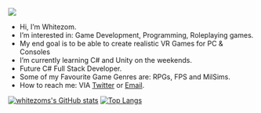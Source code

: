 ![](https://komarev.com/ghpvc/?username=whitezom7&label=PROFILE+VIEWS)

- Hi, I’m Whitezom.
- I’m interested in: Game Development, Programming, Roleplaying games.
- My end goal is to be able to create realistic VR Games for PC & Consoles
- I’m currently learning C# and Unity on the weekends.
- Future C# Full Stack Developer.
- Some of my Favourite Game Genres are: RPGs, FPS and MilSims.
- How to reach me: VIA [Twitter](https://twitter.com/TaylorWhitewood/) or [Email](mailto:contact@whitewood.dev).

[![whitezoms's GitHub stats](https://github-readme-stats.vercel.app/api?username=whitezom7&theme=dark)](https://github.com/anuraghazra/github-readme-stats)
[![Top Langs](https://github-readme-stats.vercel.app/api/top-langs/?username=whitezom7&theme=dark)](https://github.com/anuraghazra/github-readme-stats)


